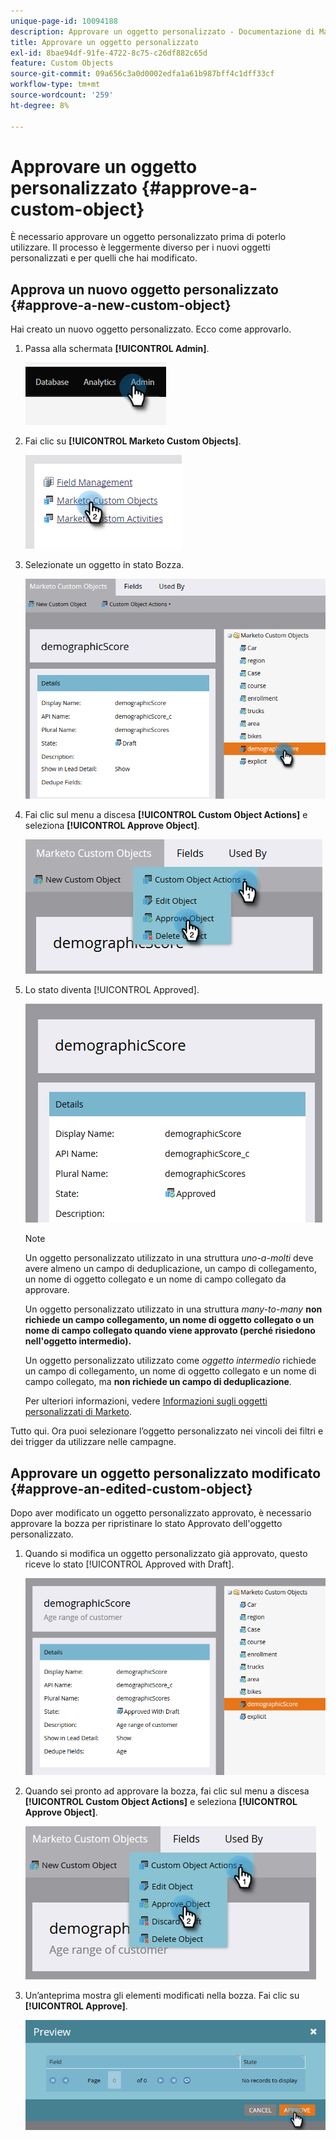 ```yaml
---
unique-page-id: 10094188
description: Approvare un oggetto personalizzato - Documentazione di Marketo - Documentazione del prodotto
title: Approvare un oggetto personalizzato
exl-id: 8bae94df-91fe-4722-8c75-c26df882c65d
feature: Custom Objects
source-git-commit: 09a656c3a0d0002edfa1a61b987bff4c1dff33cf
workflow-type: tm+mt
source-wordcount: '259'
ht-degree: 8%

---
```


# Approvare un oggetto personalizzato {#approve-a-custom-object}

È necessario approvare un oggetto personalizzato prima di poterlo utilizzare. Il processo è leggermente diverso per i nuovi oggetti personalizzati e per quelli che hai modificato.

## Approva un nuovo oggetto personalizzato {#approve-a-new-custom-object}

Hai creato un nuovo oggetto personalizzato. Ecco come approvarlo.

1. Passa alla schermata **[!UICONTROL Admin]**.

   ![](assets/approve-a-custom-object-1.png)

1. Fai clic su **[!UICONTROL Marketo Custom Objects]**.

   ![](assets/approve-a-custom-object-2.png)

1. Selezionate un oggetto in stato Bozza.

   ![](assets/approve-a-custom-object-3.png)

1. Fai clic sul menu a discesa **[!UICONTROL Custom Object Actions]** e seleziona **[!UICONTROL Approve Object]**.

   ![](assets/approve-a-custom-object-4.png)

1. Lo stato diventa [!UICONTROL Approved].

   ![](assets/approve-a-custom-object-5.png)

   >[!NOTE]
   >
   >Un oggetto personalizzato utilizzato in una struttura _uno-a-molti_ deve avere almeno un campo di deduplicazione, un campo di collegamento, un nome di oggetto collegato e un nome di campo collegato da approvare.
   >
   >Un oggetto personalizzato utilizzato in una struttura _many-to-many_ **non richiede un campo collegamento, un nome di oggetto collegato o un nome di campo collegato quando viene approvato (perché risiedono nell&#39;oggetto intermedio).**
   >
   >Un oggetto personalizzato utilizzato come _oggetto intermedio_ richiede un campo di collegamento, un nome di oggetto collegato e un nome di campo collegato, ma **non richiede un campo di deduplicazione**.
   >
   >Per ulteriori informazioni, vedere [Informazioni sugli oggetti personalizzati di Marketo](/help/marketo/product-docs/administration/marketo-custom-objects/understanding-marketo-custom-objects.md).

Tutto qui. Ora puoi selezionare l’oggetto personalizzato nei vincoli dei filtri e dei trigger da utilizzare nelle campagne.

## Approvare un oggetto personalizzato modificato {#approve-an-edited-custom-object}

Dopo aver modificato un oggetto personalizzato approvato, è necessario approvare la bozza per ripristinare lo stato Approvato dell&#39;oggetto personalizzato.

1. Quando si modifica un oggetto personalizzato già approvato, questo riceve lo stato [!UICONTROL Approved with Draft].

   ![](assets/approve-a-custom-object-6.png)

1. Quando sei pronto ad approvare la bozza, fai clic sul menu a discesa **[!UICONTROL Custom Object Actions]** e seleziona **[!UICONTROL Approve Object]**.

   ![](assets/approve-a-custom-object-7.png)

1. Un’anteprima mostra gli elementi modificati nella bozza. Fai clic su **[!UICONTROL Approve]**.

   ![](assets/approve-a-custom-object-8.png)
